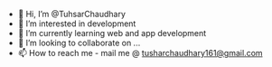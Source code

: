 - 👋 Hi, I’m @TuhsarChaudhary
- 👀 I’m interested in development
- 🌱 I’m currently learning web and app development
- 💞️ I’m looking to collaborate on ...
- 📫 How to reach me - mail me @ tusharchaudhary161@gmail.com

<!---
TuhsarChaudhary/TuhsarChaudhary is a ✨ special ✨ repository because its `README.md` (this file) appears on your GitHub profile.
You can click the Preview link to take a look at your changes.
--->
